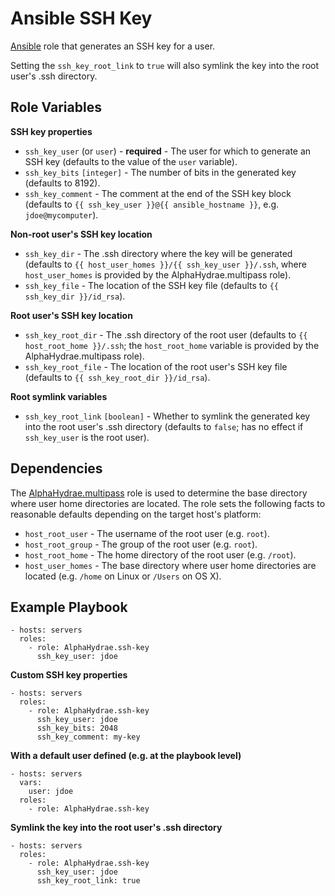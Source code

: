 # Ansible SSH Key

[Ansible](https://www.ansible.com) role that generates an SSH key for a user.

Setting the `ssh_key_root_link` to `true` will also symlink the key into the root user's .ssh directory.



## Role Variables

**SSH key properties**

* `ssh_key_user` (or `user`) - **required** - The user for which to generate an SSH key (defaults to the value of the `user` variable).
* `ssh_key_bits` `[integer]` - The number of bits in the generated key (defaults to 8192).
* `ssh_key_comment` - The comment at the end of the SSH key block (defaults to `{{ ssh_key_user }}@{{ ansible_hostname }}`, e.g. `jdoe@mycomputer`).

**Non-root user's SSH key location**

* `ssh_key_dir` - The .ssh directory where the key will be generated (defaults to `{{ host_user_homes }}/{{ ssh_key_user }}/.ssh`, where `host_user_homes` is provided by the AlphaHydrae.multipass role).
* `ssh_key_file` - The location of the SSH key file (defaults to `{{ ssh_key_dir }}/id_rsa`).

**Root user's SSH key location**

* `ssh_key_root_dir` - The .ssh directory of the root user (defaults to `{{ host_root_home }}/.ssh`; the `host_root_home` variable is provided by the AlphaHydrae.multipass role).
* `ssh_key_root_file` - The location of the root user's SSH key file (defaults to `{{ ssh_key_root_dir }}/id_rsa`).

**Root symlink variables**

* `ssh_key_root_link` `[boolean]` - Whether to symlink the generated key into the root user's .ssh directory (defaults to `false`; has no effect if `ssh_key_user` is the root user).



## Dependencies

The [AlphaHydrae.multipass](https://github.com/AlphaHydrae/ansible-multipass) role is used to determine the base directory where user home directories are located.
The role sets the following facts to reasonable defaults depending on the target host's platform:

* `host_root_user` - The username of the root user (e.g. `root`).
* `host_root_group` - The group of the root user (e.g. `root`).
* `host_root_home` - The home directory of the root user (e.g. `/root`).
* `host_user_homes` - The base directory where user home directories are located (e.g. `/home` on Linux or `/Users` on OS X).



## Example Playbook

    - hosts: servers
      roles:
        - role: AlphaHydrae.ssh-key
          ssh_key_user: jdoe

**Custom SSH key properties**

    - hosts: servers
      roles:
        - role: AlphaHydrae.ssh-key
          ssh_key_user: jdoe
          ssh_key_bits: 2048
          ssh_key_comment: my-key

**With a default user defined (e.g. at the playbook level)**

    - hosts: servers
      vars:
        user: jdoe
      roles:
        - role: AlphaHydrae.ssh-key

**Symlink the key into the root user's .ssh directory**

    - hosts: servers
      roles:
        - role: AlphaHydrae.ssh-key
          ssh_key_user: jdoe
          ssh_key_root_link: true
